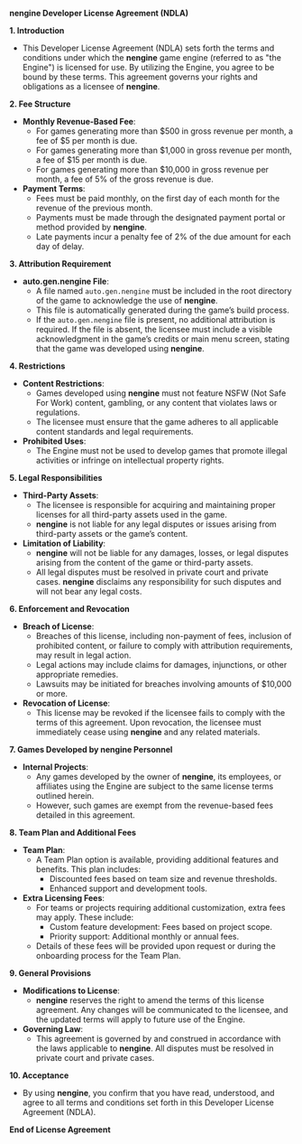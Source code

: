 **nengine Developer License Agreement (NDLA)**

**1. Introduction**
   - This Developer License Agreement (NDLA) sets forth the terms and conditions under which the **nengine** game engine (referred to as "the Engine") is licensed for use. By utilizing the Engine, you agree to be bound by these terms. This agreement governs your rights and obligations as a licensee of **nengine**.

**2. Fee Structure**
   - **Monthly Revenue-Based Fee**:
     - For games generating more than $500 in gross revenue per month, a fee of $5 per month is due.
     - For games generating more than $1,000 in gross revenue per month, a fee of $15 per month is due.
     - For games generating more than $10,000 in gross revenue per month, a fee of 5% of the gross revenue is due.
   - **Payment Terms**:
     - Fees must be paid monthly, on the first day of each month for the revenue of the previous month.
     - Payments must be made through the designated payment portal or method provided by **nengine**.
     - Late payments incur a penalty fee of 2% of the due amount for each day of delay.

**3. Attribution Requirement**
   - **auto.gen.nengine File**:
     - A file named `auto.gen.nengine` must be included in the root directory of the game to acknowledge the use of **nengine**.
     - This file is automatically generated during the game’s build process.
     - If the `auto.gen.nengine` file is present, no additional attribution is required. If the file is absent, the licensee must include a visible acknowledgment in the game’s credits or main menu screen, stating that the game was developed using **nengine**.

**4. Restrictions**
   - **Content Restrictions**:
     - Games developed using **nengine** must not feature NSFW (Not Safe For Work) content, gambling, or any content that violates laws or regulations.
     - The licensee must ensure that the game adheres to all applicable content standards and legal requirements.
   - **Prohibited Uses**:
     - The Engine must not be used to develop games that promote illegal activities or infringe on intellectual property rights.

**5. Legal Responsibilities**
   - **Third-Party Assets**:
     - The licensee is responsible for acquiring and maintaining proper licenses for all third-party assets used in the game.
     - **nengine** is not liable for any legal disputes or issues arising from third-party assets or the game’s content.
   - **Limitation of Liability**:
     - **nengine** will not be liable for any damages, losses, or legal disputes arising from the content of the game or third-party assets.
     - All legal disputes must be resolved in private court and private cases. **nengine** disclaims any responsibility for such disputes and will not bear any legal costs.

**6. Enforcement and Revocation**
   - **Breach of License**:
     - Breaches of this license, including non-payment of fees, inclusion of prohibited content, or failure to comply with attribution requirements, may result in legal action.
     - Legal actions may include claims for damages, injunctions, or other appropriate remedies.
     - Lawsuits may be initiated for breaches involving amounts of $10,000 or more.
   - **Revocation of License**:
     - This license may be revoked if the licensee fails to comply with the terms of this agreement. Upon revocation, the licensee must immediately cease using **nengine** and any related materials.

**7. Games Developed by **nengine** Personnel**
   - **Internal Projects**:
     - Any games developed by the owner of **nengine**, its employees, or affiliates using the Engine are subject to the same license terms outlined herein.
     - However, such games are exempt from the revenue-based fees detailed in this agreement.

**8. Team Plan and Additional Fees**
   - **Team Plan**:
     - A Team Plan option is available, providing additional features and benefits. This plan includes:
       - Discounted fees based on team size and revenue thresholds.
       - Enhanced support and development tools.
   - **Extra Licensing Fees**:
     - For teams or projects requiring additional customization, extra fees may apply. These include:
       - Custom feature development: Fees based on project scope.
       - Priority support: Additional monthly or annual fees.
     - Details of these fees will be provided upon request or during the onboarding process for the Team Plan.

**9. General Provisions**
   - **Modifications to License**:
     - **nengine** reserves the right to amend the terms of this license agreement. Any changes will be communicated to the licensee, and the updated terms will apply to future use of the Engine.
   - **Governing Law**:
     - This agreement is governed by and construed in accordance with the laws applicable to **nengine**. All disputes must be resolved in private court and private cases.

**10. Acceptance**
   - By using **nengine**, you confirm that you have read, understood, and agree to all terms and conditions set forth in this Developer License Agreement (NDLA).

**End of License Agreement**